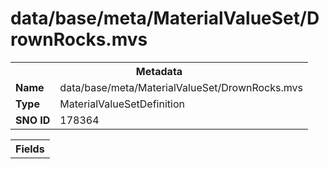 <h1>data/base/meta/MaterialValueSet/DrownRocks.mvs</h1><table><tr><th colspan="100%">Metadata</th></tr><tr><td><b>Name</b></td><td>data/base/meta/MaterialValueSet/DrownRocks.mvs</td></tr><tr><td><b>Type</b></td><td>MaterialValueSetDefinition</td></tr><tr><td><b>SNO ID</b></td><td>178364</td></tr></table>

<table><tr><th colspan="100%">Fields</th></tr></table>


